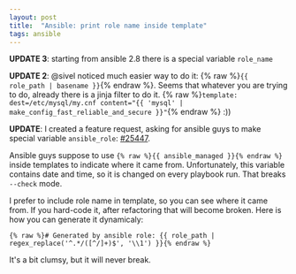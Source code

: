 ```yaml
---
layout: post
title:  "Ansible: print role name inside template"
tags: ansible
---
```

**UPDATE 3**: starting from ansible 2.8 there is a special variable `role_name`

**UPDATE 2**: @sivel noticed much easier way to do it: {% raw %}`{{ role_path | basename }}`{% endraw %}. Seems that whatever you are trying to do, already there is a jinja filter to do it. {% raw %}`template: dest=/etc/mysql/my.cnf content="{{ 'mysql' | make_config_fast_reliable_and_secure }}"`{% endraw %} :))

**UPDATE**: I created a feature request, asking for ansible guys to make special variable `ansible_role`: [#25447](https://github.com/ansible/ansible/issues/25447).

Ansible guys suppose to use `{% raw %}{{ ansible_managed }}{% endraw %}` inside templates to indicate where it came from. Unfortunately, this variable contains date and time, so it is changed on every playbook run. That breaks `--check` mode.

I prefer to include role name in template, so you can see where it came from. If you hard-code it, after refactoring that will become broken. Here is how you can generate it dynamicaly:

```
{% raw %}# Generated by ansible role: {{ role_path | regex_replace('^.*/([^/]+)$', '\\1') }}{% endraw %}
```
It's a bit clumsy, but it will never break.
